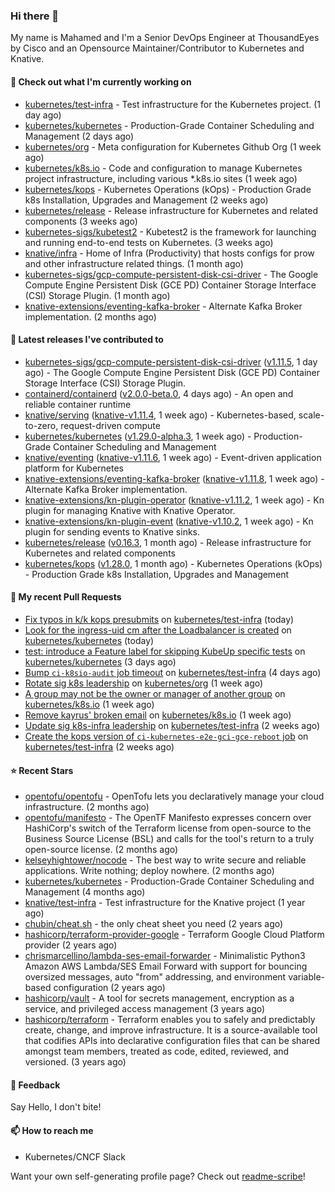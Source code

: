 ### Hi there 👋

My name is Mahamed and I'm a Senior DevOps Engineer at ThousandEyes by Cisco and an Opensource Maintainer/Contributor to Kubernetes and Knative.

#### 👷 Check out what I'm currently working on

- [kubernetes/test-infra](https://github.com/kubernetes/test-infra) - Test infrastructure for the Kubernetes project. (1 day ago)
- [kubernetes/kubernetes](https://github.com/kubernetes/kubernetes) - Production-Grade Container Scheduling and Management (2 days ago)
- [kubernetes/org](https://github.com/kubernetes/org) - Meta configuration for Kubernetes Github Org (1 week ago)
- [kubernetes/k8s.io](https://github.com/kubernetes/k8s.io) - Code and configuration to manage Kubernetes project infrastructure, including various *.k8s.io sites (1 week ago)
- [kubernetes/kops](https://github.com/kubernetes/kops) - Kubernetes Operations (kOps) - Production Grade k8s Installation, Upgrades and Management (2 weeks ago)
- [kubernetes/release](https://github.com/kubernetes/release) - Release infrastructure for Kubernetes and related components (3 weeks ago)
- [kubernetes-sigs/kubetest2](https://github.com/kubernetes-sigs/kubetest2) - Kubetest2 is the framework for launching and running end-to-end tests on Kubernetes. (3 weeks ago)
- [knative/infra](https://github.com/knative/infra) - Home of Infra (Productivity) that hosts configs for prow and other infrastructure related things. (1 month ago)
- [kubernetes-sigs/gcp-compute-persistent-disk-csi-driver](https://github.com/kubernetes-sigs/gcp-compute-persistent-disk-csi-driver) - The Google Compute Engine Persistent Disk (GCE PD) Container Storage Interface (CSI) Storage Plugin. (1 month ago)
- [knative-extensions/eventing-kafka-broker](https://github.com/knative-extensions/eventing-kafka-broker) - Alternate Kafka Broker implementation. (2 months ago)

#### 🔭 Latest releases I've contributed to

- [kubernetes-sigs/gcp-compute-persistent-disk-csi-driver](https://github.com/kubernetes-sigs/gcp-compute-persistent-disk-csi-driver) ([v1.11.5](https://github.com/kubernetes-sigs/gcp-compute-persistent-disk-csi-driver/releases/tag/v1.11.5), 1 day ago) - The Google Compute Engine Persistent Disk (GCE PD) Container Storage Interface (CSI) Storage Plugin.
- [containerd/containerd](https://github.com/containerd/containerd) ([v2.0.0-beta.0](https://github.com/containerd/containerd/releases/tag/v2.0.0-beta.0), 4 days ago) - An open and reliable container runtime
- [knative/serving](https://github.com/knative/serving) ([knative-v1.11.4](https://github.com/knative/serving/releases/tag/knative-v1.11.4), 1 week ago) - Kubernetes-based, scale-to-zero, request-driven compute
- [kubernetes/kubernetes](https://github.com/kubernetes/kubernetes) ([v1.29.0-alpha.3](https://github.com/kubernetes/kubernetes/releases/tag/v1.29.0-alpha.3), 1 week ago) - Production-Grade Container Scheduling and Management
- [knative/eventing](https://github.com/knative/eventing) ([knative-v1.11.6](https://github.com/knative/eventing/releases/tag/knative-v1.11.6), 1 week ago) - Event-driven application platform for Kubernetes
- [knative-extensions/eventing-kafka-broker](https://github.com/knative-extensions/eventing-kafka-broker) ([knative-v1.11.8](https://github.com/knative-extensions/eventing-kafka-broker/releases/tag/knative-v1.11.8), 1 week ago) - Alternate Kafka Broker implementation.
- [knative-extensions/kn-plugin-operator](https://github.com/knative-extensions/kn-plugin-operator) ([knative-v1.11.2](https://github.com/knative-extensions/kn-plugin-operator/releases/tag/knative-v1.11.2), 1 week ago) - Kn plugin for managing Knative with Knative Operator.
- [knative-extensions/kn-plugin-event](https://github.com/knative-extensions/kn-plugin-event) ([knative-v1.10.2](https://github.com/knative-extensions/kn-plugin-event/releases/tag/knative-v1.10.2), 1 week ago) - Kn plugin for sending events to Knative sinks.
- [kubernetes/release](https://github.com/kubernetes/release) ([v0.16.3](https://github.com/kubernetes/release/releases/tag/v0.16.3), 1 month ago) - Release infrastructure for Kubernetes and related components
- [kubernetes/kops](https://github.com/kubernetes/kops) ([v1.28.0](https://github.com/kubernetes/kops/releases/tag/v1.28.0), 1 month ago) - Kubernetes Operations (kOps) - Production Grade k8s Installation, Upgrades and Management

#### 🔨 My recent Pull Requests

- [Fix typos in k/k kops presubmits](https://github.com/kubernetes/test-infra/pull/31216) on [kubernetes/test-infra](https://github.com/kubernetes/test-infra) (today)
- [Look for the ingress-uid cm after the Loadbalancer is created](https://github.com/kubernetes/kubernetes/pull/121833) on [kubernetes/kubernetes](https://github.com/kubernetes/kubernetes) (today)
- [test: introduce a Feature label for skipping KubeUp specific tests](https://github.com/kubernetes/kubernetes/pull/121768) on [kubernetes/kubernetes](https://github.com/kubernetes/kubernetes) (3 days ago)
- [Bump `ci-k8sio-audit` job timeout](https://github.com/kubernetes/test-infra/pull/31195) on [kubernetes/test-infra](https://github.com/kubernetes/test-infra) (4 days ago)
- [Rotate sig k8s leadership](https://github.com/kubernetes/org/pull/4565) on [kubernetes/org](https://github.com/kubernetes/org) (1 week ago)
- [A group may not be the owner or manager of another group](https://github.com/kubernetes/k8s.io/pull/6049) on [kubernetes/k8s.io](https://github.com/kubernetes/k8s.io) (1 week ago)
- [Remove kayrus&#39; broken email](https://github.com/kubernetes/k8s.io/pull/6046) on [kubernetes/k8s.io](https://github.com/kubernetes/k8s.io) (1 week ago)
- [Update sig k8s-infra leadership](https://github.com/kubernetes/test-infra/pull/31149) on [kubernetes/test-infra](https://github.com/kubernetes/test-infra) (2 weeks ago)
- [Create the kops version of `ci-kubernetes-e2e-gci-gce-reboot` job](https://github.com/kubernetes/test-infra/pull/31148) on [kubernetes/test-infra](https://github.com/kubernetes/test-infra) (2 weeks ago)

#### ⭐ Recent Stars

- [opentofu/opentofu](https://github.com/opentofu/opentofu) - OpenTofu lets you declaratively manage your cloud infrastructure. (2 months ago)
- [opentofu/manifesto](https://github.com/opentofu/manifesto) - The OpenTF Manifesto expresses concern over HashiCorp&#39;s switch of the Terraform license from open-source to the Business Source License (BSL) and calls for the tool&#39;s return to a truly open-source license. (2 months ago)
- [kelseyhightower/nocode](https://github.com/kelseyhightower/nocode) - The best way to write secure and reliable applications. Write nothing; deploy nowhere. (2 months ago)
- [kubernetes/kubernetes](https://github.com/kubernetes/kubernetes) - Production-Grade Container Scheduling and Management (4 months ago)
- [knative/test-infra](https://github.com/knative/test-infra) - Test infrastructure for the Knative project (1 year ago)
- [chubin/cheat.sh](https://github.com/chubin/cheat.sh) - the only cheat sheet you need (2 years ago)
- [hashicorp/terraform-provider-google](https://github.com/hashicorp/terraform-provider-google) - Terraform Google Cloud Platform provider (2 years ago)
- [chrismarcellino/lambda-ses-email-forwarder](https://github.com/chrismarcellino/lambda-ses-email-forwarder) - Minimalistic Python3 Amazon AWS Lambda/SES Email Forward with support for bouncing oversized messages, auto &#34;from&#34; addressing, and environment variable-based configuration (2 years ago)
- [hashicorp/vault](https://github.com/hashicorp/vault) - A tool for secrets management, encryption as a service, and privileged access management (3 years ago)
- [hashicorp/terraform](https://github.com/hashicorp/terraform) - Terraform enables you to safely and predictably create, change, and improve infrastructure. It is a source-available tool that codifies APIs into declarative configuration files that can be shared amongst team members, treated as code, edited, reviewed, and versioned. (3 years ago)

#### 💬 Feedback

Say Hello, I don't bite!

#### 📫 How to reach me

- Kubernetes/CNCF Slack

Want your own self-generating profile page? Check out [readme-scribe](https://github.com/muesli/readme-scribe)!


